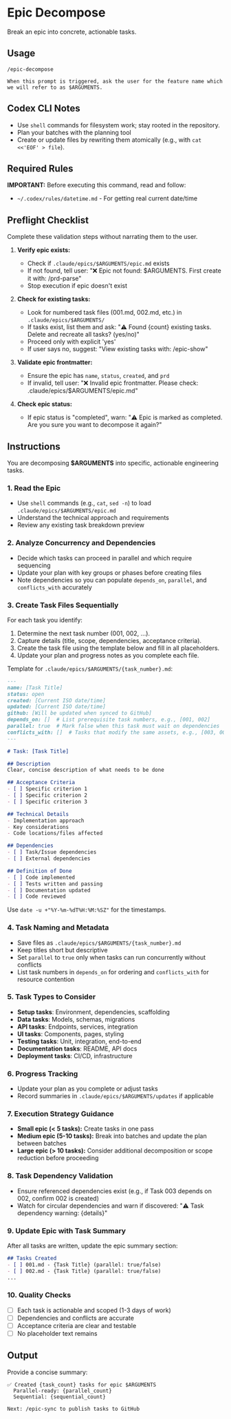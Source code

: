 # Epic Decompose

Break an epic into concrete, actionable tasks.

## Usage
```
/epic-decompose

When this prompt is triggered, ask the user for the feature name which we will refer to as $ARGUMENTS.
```

## Codex CLI Notes
- Use `shell` commands for filesystem work; stay rooted in the repository.
- Plan your batches with the planning tool
- Create or update files by rewriting them atomically (e.g., with `cat <<'EOF' > file`).

## Required Rules

**IMPORTANT:** Before executing this command, read and follow:
- `~/.codex/rules/datetime.md` - For getting real current date/time

## Preflight Checklist

Complete these validation steps without narrating them to the user.

1. **Verify epic exists:**
   - Check if `.claude/epics/$ARGUMENTS/epic.md` exists
   - If not found, tell user: "❌ Epic not found: $ARGUMENTS. First create it with: /prd-parse"
   - Stop execution if epic doesn't exist

2. **Check for existing tasks:**
   - Look for numbered task files (001.md, 002.md, etc.) in `.claude/epics/$ARGUMENTS/`
   - If tasks exist, list them and ask: "⚠️ Found {count} existing tasks. Delete and recreate all tasks? (yes/no)"
   - Proceed only with explicit 'yes'
   - If user says no, suggest: "View existing tasks with: /epic-show"

3. **Validate epic frontmatter:**
   - Ensure the epic has `name`, `status`, `created`, and `prd`
   - If invalid, tell user: "❌ Invalid epic frontmatter. Please check: .claude/epics/$ARGUMENTS/epic.md"

4. **Check epic status:**
   - If epic status is "completed", warn: "⚠️ Epic is marked as completed. Are you sure you want to decompose it again?"

## Instructions

You are decomposing **$ARGUMENTS** into specific, actionable engineering tasks.

### 1. Read the Epic
- Use `shell` commands (e.g., `cat`, `sed -n`) to load `.claude/epics/$ARGUMENTS/epic.md`
- Understand the technical approach and requirements
- Review any existing task breakdown preview

### 2. Analyze Concurrency and Dependencies
- Decide which tasks can proceed in parallel and which require sequencing
- Update your plan with key groups or phases before creating files
- Note dependencies so you can populate `depends_on`, `parallel`, and `conflicts_with` accurately

### 3. Create Task Files Sequentially
For each task you identify:
1. Determine the next task number (001, 002, ...).
2. Capture details (title, scope, dependencies, acceptance criteria).
3. Create the task file using the template below and fill in all placeholders.
4. Update your plan and progress notes as you complete each file.

Template for `.claude/epics/$ARGUMENTS/{task_number}.md`:
```markdown
---
name: [Task Title]
status: open
created: [Current ISO date/time]
updated: [Current ISO date/time]
github: [Will be updated when synced to GitHub]
depends_on: []  # List prerequisite task numbers, e.g., [001, 002]
parallel: true  # Mark false when this task must wait on dependencies
conflicts_with: []  # Tasks that modify the same assets, e.g., [003, 004]
---

# Task: [Task Title]

## Description
Clear, concise description of what needs to be done

## Acceptance Criteria
- [ ] Specific criterion 1
- [ ] Specific criterion 2
- [ ] Specific criterion 3

## Technical Details
- Implementation approach
- Key considerations
- Code locations/files affected

## Dependencies
- [ ] Task/Issue dependencies
- [ ] External dependencies

## Definition of Done
- [ ] Code implemented
- [ ] Tests written and passing
- [ ] Documentation updated
- [ ] Code reviewed
```
Use `date -u +"%Y-%m-%dT%H:%M:%SZ"` for the timestamps.

### 4. Task Naming and Metadata
- Save files as `.claude/epics/$ARGUMENTS/{task_number}.md`
- Keep titles short but descriptive
- Set `parallel` to `true` only when tasks can run concurrently without conflicts
- List task numbers in `depends_on` for ordering and `conflicts_with` for resource contention

### 5. Task Types to Consider
- **Setup tasks**: Environment, dependencies, scaffolding
- **Data tasks**: Models, schemas, migrations
- **API tasks**: Endpoints, services, integration
- **UI tasks**: Components, pages, styling
- **Testing tasks**: Unit, integration, end-to-end
- **Documentation tasks**: README, API docs
- **Deployment tasks**: CI/CD, infrastructure

### 6. Progress Tracking
- Update your plan as you complete or adjust tasks
- Record summaries in `.claude/epics/$ARGUMENTS/updates` if applicable

### 7. Execution Strategy Guidance
- **Small epic (< 5 tasks):** Create tasks in one pass
- **Medium epic (5-10 tasks):** Break into batches and update the plan between batches
- **Large epic (> 10 tasks):** Consider additional decomposition or scope reduction before proceeding

### 8. Task Dependency Validation
- Ensure referenced dependencies exist (e.g., if Task 003 depends on 002, confirm 002 is created)
- Watch for circular dependencies and warn if discovered: "⚠️ Task dependency warning: {details}"

### 9. Update Epic with Task Summary
After all tasks are written, update the epic summary section:
```markdown
## Tasks Created
- [ ] 001.md - {Task Title} (parallel: true/false)
- [ ] 002.md - {Task Title} (parallel: true/false)
...
```

### 10. Quality Checks
- [ ] Each task is actionable and scoped (1-3 days of work)
- [ ] Dependencies and conflicts are accurate
- [ ] Acceptance criteria are clear and testable
- [ ] No placeholder text remains

## Output
Provide a concise summary:
```
✅ Created {task_count} tasks for epic $ARGUMENTS
  Parallel-ready: {parallel_count}
  Sequential: {sequential_count}

Next: /epic-sync to publish tasks to GitHub
```
